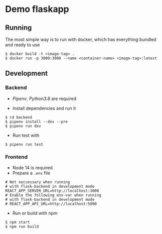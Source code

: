 # Demo flaskapp

## Running

The most simple way is to run with docker, which has everything bundled and ready to use

```shell
$ docker build -t <image-tag> .
$ docker run -p 3000:3000 --name <container-name> <image-tag>:latest
```

## Development
### Backend
- *Pipenv*, *Python3.8* are required

- Install dependencies and run it
```shell
$ cd backend
$ pipenv install --dev --pre
$ pipenv run dev
```

- Run test with
```shell
$ pipenv run test
```
### Frontend
- Node 14 is required
- Prepare a `.env` file

```
# Not neccessary when running
# with flask-backend in development mode
REACT_APP_SERVER_URL=http://localhost:3000
# Enable the following env-var when running
# with flask-backend in development mode
# REACT_APP_API_URL=http://localhost:5000
```

- Run or build with npm
```shell
$ npm start
$ npm run build
```
